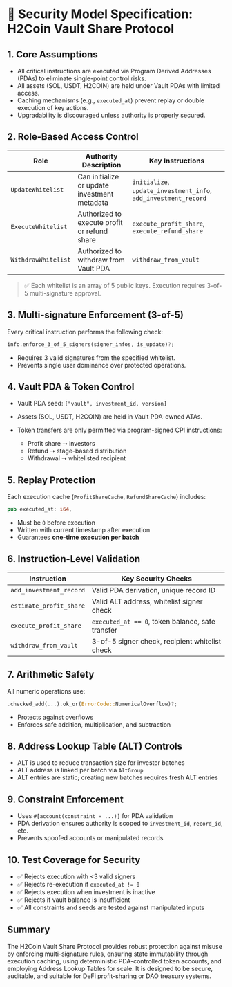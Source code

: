 # 🔐 Security Model Specification: H2Coin Vault Share Protocol

## 1. Core Assumptions

* All critical instructions are executed via Program Derived Addresses (PDAs) to eliminate single-point control risks.
* All assets (SOL, USDT, H2COIN) are held under Vault PDAs with limited access.
* Caching mechanisms (e.g., `executed_at`) prevent replay or double execution of key actions.
* Upgradability is discouraged unless authority is properly secured.

## 2. Role-Based Access Control

| Role                | Authority Description                        | Key Instructions                                                |
| ------------------- | -------------------------------------------- | --------------------------------------------------------------- |
| `UpdateWhitelist`   | Can initialize or update investment metadata | `initialize`, `update_investment_info`, `add_investment_record` |
| `ExecuteWhitelist`  | Authorized to execute profit or refund share | `execute_profit_share`, `execute_refund_share`                  |
| `WithdrawWhitelist` | Authorized to withdraw from Vault PDA        | `withdraw_from_vault`                                           |

> ✅ Each whitelist is an array of 5 public keys. Execution requires 3-of-5 multi-signature approval.

## 3. Multi-signature Enforcement (3-of-5)

Every critical instruction performs the following check:

```rust
info.enforce_3_of_5_signers(signer_infos, is_update)?;
```

* Requires 3 valid signatures from the specified whitelist.
* Prevents single user dominance over protected operations.

## 4. Vault PDA & Token Control

* Vault PDA seed: `["vault", investment_id, version]`
* Assets (SOL, USDT, H2COIN) are held in Vault PDA-owned ATAs.
* Token transfers are only permitted via program-signed CPI instructions:

  * Profit share ➝ investors
  * Refund ➝ stage-based distribution
  * Withdrawal ➝ whitelisted recipient

## 5. Replay Protection

Each execution cache (`ProfitShareCache`, `RefundShareCache`) includes:

```rust
pub executed_at: i64,
```

* Must be `0` before execution
* Written with current timestamp after execution
* Guarantees **one-time execution per batch**

## 6. Instruction-Level Validation

| Instruction             | Key Security Checks                              |
| ----------------------- | ------------------------------------------------ |
| `add_investment_record` | Valid PDA derivation, unique record ID           |
| `estimate_profit_share` | Valid ALT address, whitelist signer check        |
| `execute_profit_share`  | `executed_at == 0`, token balance, safe transfer |
| `withdraw_from_vault`   | 3-of-5 signer check, recipient whitelist check   |

## 7. Arithmetic Safety

All numeric operations use:

```rust
.checked_add(...).ok_or(ErrorCode::NumericalOverflow)?;
```

* Protects against overflows
* Enforces safe addition, multiplication, and subtraction

## 8. Address Lookup Table (ALT) Controls

* ALT is used to reduce transaction size for investor batches
* ALT address is linked per batch via `AltGroup`
* ALT entries are static; creating new batches requires fresh ALT entries

## 9. Constraint Enforcement

* Uses `#[account(constraint = ...)]` for PDA validation
* PDA derivation ensures authority is scoped to `investment_id`, `record_id`, etc.
* Prevents spoofed accounts or manipulated records

## 10. Test Coverage for Security

* ✅ Rejects execution with <3 valid signers
* ✅ Rejects re-execution if `executed_at != 0`
* ✅ Rejects execution when investment is inactive
* ✅ Rejects if vault balance is insufficient
* ✅ All constraints and seeds are tested against manipulated inputs

## Summary

The H2Coin Vault Share Protocol provides robust protection against misuse by enforcing multi-signature rules, ensuring state immutability through execution caching, using deterministic PDA-controlled token accounts, and employing Address Lookup Tables for scale. It is designed to be secure, auditable, and suitable for DeFi profit-sharing or DAO treasury systems.
